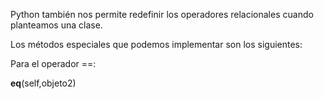 Python también nos permite redefinir los operadores relacionales cuando planteamos una clase.

Los métodos especiales que podemos implementar son los siguientes:

Para el operador ==:

__eq__(self,objeto2)
